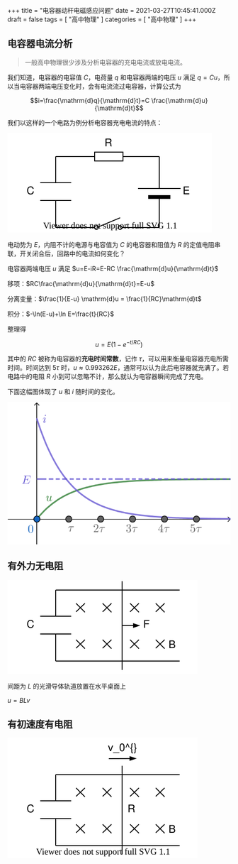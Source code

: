 +++
title = "电容器动杆电磁感应问题"
date = 2021-03-27T10:45:41.000Z
draft = false
tags = [ "高中物理" ]
categories = [ "高中物理" ]
+++

## 电容器电流分析

> 一般高中物理很少涉及分析电容器的充电电流或放电电流。

我们知道，电容器的电容值 $C$，电荷量 $q$ 和电容器两端的电压 $u$ 满足 $q=Cu$，所以当电容器两端电压变化时，会有电流流过电容器，计算公式为 

$$i=\frac{\mathrm{d}q}{\mathrm{d}t}=C \frac{\mathrm{d}u}{\mathrm{d}t}$$

我们以这样的一个电路为例分析电容器充电电流的特点：

![](CRE.svg)

电动势为 $E$，内阻不计的电源与电容值为 $C$ 的电容器和阻值为 $R$ 的定值电阻串联，开关闭合后，回路中的电流如何变化？

电容器两端电压 $u$ 满足 $u=E-iR=E-RC \frac{\mathrm{d}u}{\mathrm{d}t}$

移项：$RC\frac{\mathrm{d}u}{\mathrm{d}t}=E-u$

分离变量：$\frac{1}{E-u} \mathrm{d}u = \frac{1}{RC}\mathrm{d}t$

积分：$-\ln(E-u)+\ln E=\frac{t}{RC}$

整理得

$$u=E\left(1-e^{-t/RC}\right)$$

其中的 $RC$ 被称为电容器的**充电时间常数**，记作 $\tau$，可以用来衡量电容器充电所需时间。时间达到 $5\tau$ 时，$u \approx 0.993262E$，通常可以认为此后电容器就充满了。若电路中的电阻 $R$ 小到可以忽略不计，那么就认为电容器瞬间完成了充电。

下面这幅图体现了 $u$ 和 $i$ 随时间的变化。

![](u-t_i-t_graph.svg)

## 有外力无电阻

![](CFnoR.svg)

间距为 $L$ 的光滑导体轨道放置在水平桌面上

$u=BLv$

## 有初速度有电阻

![](Cv0R.svg)
